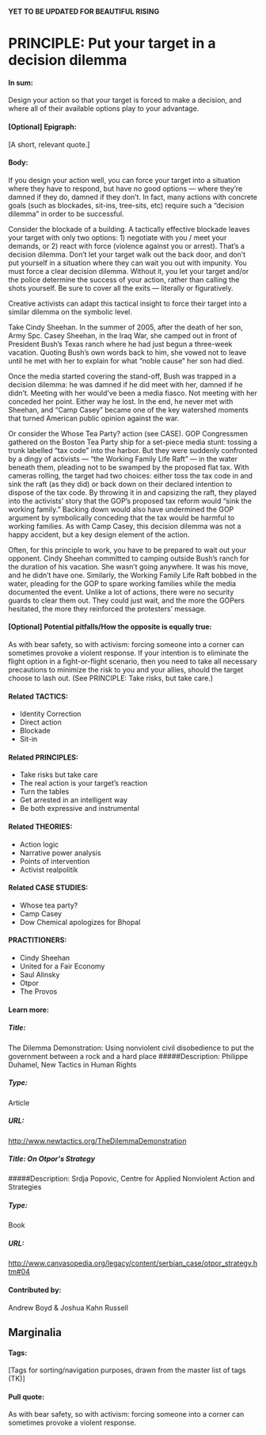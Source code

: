 **YET TO BE UPDATED FOR BEAUTIFUL RISING**

# PRINCIPLE: Put your target in a decision dilemma 
 
#### In sum: 
Design your action so that your target is forced to make a decision, and where all of their available options play to your advantage. 

####  [Optional] Epigraph: 
[A short, relevant quote.]

#### Body: 
If you design your action well, you can force your target into a situation where they have to respond, but have no good options — where they’re damned if they do, damned if they don’t. In fact, many actions with concrete goals (such as blockades, sit-ins, tree-sits, etc) require such a “decision dilemma” in order to be successful. 

Consider the blockade of a building. A tactically effective blockade leaves your target with only two options: 1) negotiate with you / meet your demands, or 2) react with force (violence against you or arrest). That’s a decision dilemma. Don’t let your target walk out the back door, and don’t put yourself in a situation where they can wait you out with impunity. You must force a clear decision dilemma. Without it, you let your target and/or the police determine the success of your action, rather than calling the shots yourself. Be sure to cover all the exits — literally or figuratively.  

Creative activists can adapt this tactical insight to force their target into a similar dilemma on the symbolic level.

Take Cindy Sheehan. In the summer of 2005, after the death of her son, Army Spc. Casey Sheehan, in the Iraq War, she camped out in front of President Bush’s Texas ranch where he had just begun a three-week vacation. Quoting Bush’s own words back to him, she vowed not to leave until he met with her to explain for what “noble cause” her son had died.

Once the media started covering the stand-off, Bush was trapped in a decision dilemma: he was damned if he did meet with her, damned if he didn’t. Meeting with her would’ve been a media fiasco. Not meeting with her conceded her point. Either way he lost. In the end, he never met with Sheehan, and “Camp Casey” became one of the key watershed moments that turned American public opinion against the war.

Or consider the Whose Tea Party? action (see CASE). GOP Congressmen gathered on the Boston Tea Party ship for a set-piece media stunt: tossing a trunk labelled “tax code” into the harbor. But they were suddenly confronted by a dingy of activists — “the Working Family Life Raft” — in the water beneath them, pleading not to be swamped by the proposed flat tax. With cameras rolling, the target had two choices: either toss the tax code in and sink the raft (as they did) or back down on their declared intention to dispose of the tax code. By throwing it in and capsizing the raft, they played into the activists’ story that the GOP’s proposed tax reform would “sink the working family.” Backing down would also have undermined the GOP argument by symbolically conceding that the tax would be harmful to working families. As with Camp Casey, this decision dilemma was not a happy accident, but a key design element of the action.

Often, for this principle to work, you have to be prepared to wait out your opponent. Cindy Sheehan committed to camping outside Bush’s ranch for the duration of his vacation. She wasn’t going anywhere. It was his move, and he didn’t have one. Similarly, the Working Family Life Raft bobbed in the water, pleading for the GOP to spare working families while the media documented the event. Unlike a lot of actions, there were no security guards to clear them out. They could just wait, and the more the GOPers hesitated, the more they reinforced the protesters’ message.

#### [Optional] Potential pitfalls/How the opposite is equally true: 
As with bear safety, so with activism: forcing someone into a corner can sometimes provoke a violent response. If your intention is to eliminate the flight option in a fight-or-flight scenario, then you need to take all necessary precautions to minimize the risk to you and your allies, should the target choose to lash out. (See PRINCIPLE: Take risks, but take care.)

#### Related TACTICS: 
* Identity Correction
* Direct action
* Blockade
* Sit-in
 
#### Related PRINCIPLES: 
* Take risks but take care
* The real action is your target’s reaction
* Turn the tables
* Get arrested in an intelligent way
* Be both expressive and instrumental
 
#### Related THEORIES: 
* Action logic
* Narrative power analysis
* Points of intervention
* Activist realpolitik
 
#### Related CASE STUDIES: 
* Whose tea party?
* Camp Casey
* Dow Chemical apologizes for Bhopal

#### PRACTITIONERS: 
* Cindy Sheehan
* United for a Fair Economy
* Saul Alinsky
* Otpor
* The Provos

#### Learn more: 
##### Title: 
The Dilemma Demonstration: Using nonviolent civil disobedience to put the government between a rock and a hard place
#####Description: 
Philippe Duhamel, New Tactics in Human Rights
##### Type: 
Article
##### URL:
http://www.newtactics.org/TheDilemmaDemonstration 

##### Title: On Otpor's Strategy
#####Description: 
Srdja Popovic, Centre for Applied Nonviolent Action and Strategies
##### Type: 
Book
##### URL:
http://www.canvasopedia.org/legacy/content/serbian_case/otpor_strategy.htm#04 
 

#### Contributed by: 
Andrew Boyd & Joshua Kahn Russell

## Marginalia 

#### Tags:  
[Tags for sorting/navigation purposes, drawn from the master list of tags (TK)]

#### Pull quote: 
As with bear safety, so with activism: forcing someone into a corner can sometimes provoke a violent response.

